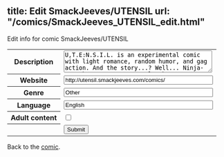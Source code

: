 title: Edit SmackJeeves/UTENSIL
url: "/comics/SmackJeeves_UTENSIL_edit.html"
---
Edit info for comic SmackJeeves/UTENSIL

<form name="comic" action="http://gaepostmail.appspot.com/comic/" method="post">
<table class="comicinfo">
<tr>
<th>Description</th><td><textarea name="description" cols="40" rows="3">U,T.E:N.S.I.L. is an experimental comic with light romance, random humor, and gag action. And the story...? Well... Ninja-wannabes are out to steal cakes. Love Triangle. Maybe drama. Warning: Do NOT take this story too seriously... if there is one. It's an experiment, a learning tool for me. Critique is welcomed.</textarea></td>
</tr>
<tr>
<th>Website</th><td><input type="text" name="url" value="http://utensil.smackjeeves.com/comics/" size="40"/></td>
</tr>
<tr>
<th>Genre</th><td><input type="text" name="genre" value="Other" size="40"/></td>
</tr>
<tr>
<th>Language</th><td><input type="text" name="language" value="English" size="40"/></td>
</tr>
<tr>
<th>Adult content</th><td><input type="checkbox" name="adult" value="adult" /></td>
</tr>
<tr>
<th></th><td>
<input type="hidden" name="comic" value="SmackJeeves_UTENSIL" />
<input type="submit" name="submit" value="Submit" />
</td>
</tr>
</table>
</form>

Back to the [comic](SmackJeeves_UTENSIL.html).
